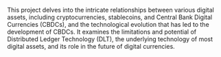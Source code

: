 
This project delves into the intricate relationships between various digital assets, including cryptocurrencies, stablecoins, and Central Bank Digital Currencies (CBDCs), and the technological evolution that has led to the development of CBDCs. It examines the limitations and potential of Distributed Ledger Technology (DLT), the underlying technology of most digital assets, and its role in the future of digital currencies.
